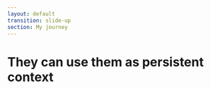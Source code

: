 ```yaml
---
layout: default
transition: slide-up
section: My journey
---
```


# They can use them as persistent context

